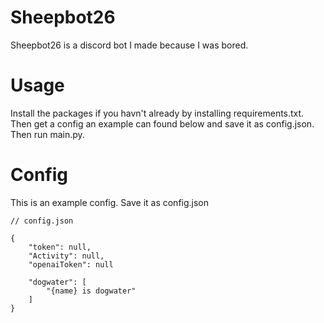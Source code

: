 # Sheepbot26
Sheepbot26 is a discord bot I made because I was bored.

# Usage
Install the packages if you havn't already by installing requirements.txt.
Then get a config an example can found below and save it as config.json.
Then run main.py.

# Config
This is an example config. Save it as config.json
```
// config.json

{
	"token": null,
	"Activity": null,
	"openaiToken": null

	"dogwater": [
		"{name} is dogwater"
	]
}
```
